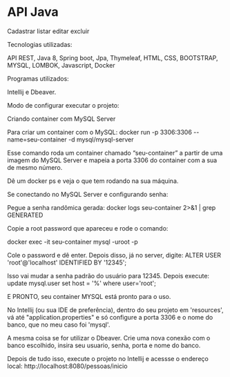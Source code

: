 # API Java
Cadastrar listar editar excluir

Tecnologias utilizadas:

API REST, 
Java 8, 
Spring boot, 
Jpa, 
Thymeleaf, 
HTML, 
CSS, 
BOOTSTRAP, 
MYSQL, 
LOMBOK, 
Javascript, 
Docker

Programas utilizados:

Intellij e Dbeaver.


Modo de configurar executar o projeto:

Criando container com MySQL Server

Para criar um container com o MySQL:
docker run -p 3306:3306 --name=seu-container -d mysql/mysql-server

Esse comando roda um container chamado “seu-container” a partir de uma imagem
do MySQL Server e mapeia a porta 3306 do container com a sua de mesmo número.

Dê um docker ps e veja o que tem rodando na sua máquina.

Se conectando no MySQL Server e configurando senha:

Pegue a senha randômica gerada:
docker logs seu-container 2>&1 | grep GENERATED

Copie a root password que apareceu e rode o comando:

docker exec -it seu-container mysql -uroot -p

Cole o password e dê enter. Depois disso, já no server, digite:
ALTER USER 'root'@'localhost' IDENTIFIED BY '12345';

Isso vai mudar a senha padrão do usuário para 12345. Depois execute:
update mysql.user set host = '%' where user='root';

E PRONTO, seu container MYSQL está pronto para o uso.


No Intellij (ou sua IDE de preferência), dentro do seu projeto em 'resources',
vá até "application.properties" e só configure a porta 3306 e o nome do banco, que no meu caso foi 'mysql'.

A mesma coisa se for utilizar o Dbeaver. Crie uma nova conexão com o banco escolhido, insira seu usuario, senha, porta e nome do banco.

Depois de tudo isso, execute o projeto no Intellij e acessse o endereço local: http://localhost:8080/pessoas/inicio

